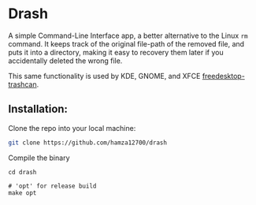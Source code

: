 # Drash

A simple Command-Line Interface app, a better alternative to the Linux `rm`
command. It keeps track of the original file-path of the removed file, and puts
it into a directory, making it easy to recovery them later if you accidentally
deleted the wrong file.

This same functionality is used by KDE, GNOME, and XFCE [freedesktop-trashcan](https://www.freedesktop.org/wiki/Specifications/trash-spec/).

## Installation:

Clone the repo into your local machine:
```bash
git clone https://github.com/hamza12700/drash
```

Compile the binary
```bsah
cd drash

# 'opt' for release build
make opt
```
